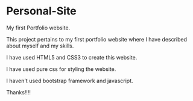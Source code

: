 # Personal-Site

My first Portfolio website.

This project pertains to my first portfolio website where I have described about myself and my skills. 

I have used HTML5 and CSS3 to create this website.

I have used pure css for styling the website.

I haven't used bootstrap framework and javascript.

Thanks!!!!
